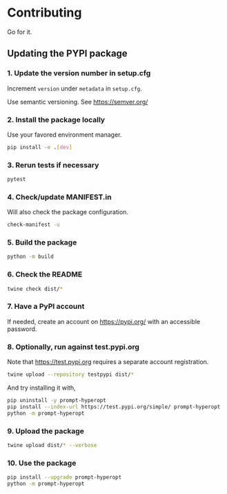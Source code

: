 # Contributing

Go for it.

## Updating the PYPI package

### 1. Update the version number in setup.cfg

Increment `version` under `metadata` in `setup.cfg`.

Use semantic versioning. See https://semver.org/

### 2. Install the package locally

Use your favored environment manager.

```bash
pip install -e .[dev]
```

### 3. Rerun tests if necessary

```bash
pytest
```

### 4. Check/update MANIFEST.in

Will also check the package configuration.

```bash
check-manifest -u
```

### 5. Build the package

```bash
python -m build
```

### 6. Check the README

```bash
twine check dist/*
```

### 7. Have a PyPI account

If needed, create an account on https://pypi.org/ with an
accessible password.

### 8. Optionally, run against test.pypi.org

Note that https://test.pypi.org requires a separate account
registration.

```bash
twine upload --repository testpypi dist/*
```

And try installing it with,

```bash
pip uninstall -y prompt-hyperopt
pip install --index-url https://test.pypi.org/simple/ prompt-hyperopt
python -m prompt-hyperopt
```

### 9. Upload the package

```bash
twine upload dist/* --verbose
```

### 10. Use the package

```bash
pip install --upgrade prompt-hyperopt
python -m prompt-hyperopt
```
